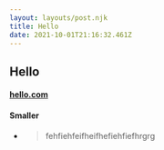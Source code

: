 ```yaml
---
layout: layouts/post.njk
title: Hello
date: 2021-10-01T21:16:32.461Z
---
```

## Hello

#### [hello.com](hello.com)

#### Smaller



* > fehfiehfeifheifhefiehfiefhrgrg

![]()